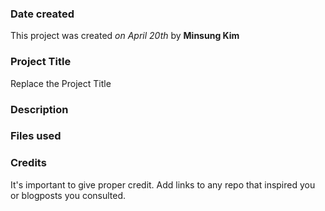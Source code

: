 ### Date created
This project was created _on April 20th_ by **Minsung Kim**

### Project Title
Replace the Project Title

### Description


### Files used

### Credits
It's important to give proper credit. Add links to any repo that inspired you or blogposts you consulted.

